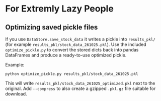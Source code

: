 # For Extremly Lazy People


## Optimizing saved pickle files

If you use `DataStore.save_stock_data` it writes a pickle into `results_pkl/` (for example
`results_pkl/stock_data_261025.pkl`). Use the included `optimize_pickle.py` to convert the
stored dicts back into pandas DataFrames and produce a ready-to-use optimized pickle.

Example:

	python optimize_pickle.py results_pkl/stock_data_261025.pkl

This will write `results_pkl/stock_data_261025_optimized.pkl` next to the original. Add
`--compress` to also create a gzipped `.pkl.gz` file suitable for download.
